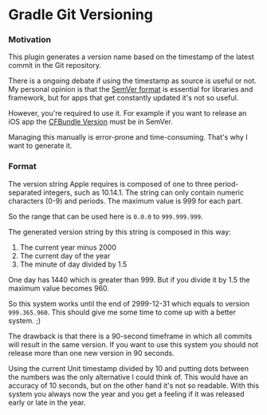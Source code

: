 # Gradle Git Versioning

### Motivation

This plugin generates a version name based on the timestamp of the latest commit in the Git repository.

There is a ongoing debate if using the timestamp as source is useful or not. My personal opinion is that the
[SemVer format](https://semver.org) is essential for libraries and framework, but for apps that get constantly updated it's not so useful.

However, you're required to use it. For example if you want to release an iOS app the [CFBundle Version](https://developer.apple.com/documentation/bundleresources/information_property_list/cfbundleversion) must be in SemVer.

Managing this manually is error-prone and time-consuming. That's why I want to generate it.

### Format

The version string Apple requires is composed of one to three period-separated integers, such as 10.14.1.
The string can only contain numeric characters (0-9) and periods. The maximum value is 999 for each part.

So the range that can be used here is `0.0.0` to `999.999.999`.

The generated version string by this string is composed in this way:
1. The current year minus 2000
2. The current day of the year
3. The minute of day divided by 1.5

One day has 1440 which is greater than 999.
But if you divide it by 1.5 the maximum value becomes 960.

So this system works until the end of 2999-12-31 which equals to version `999.365.960`.
This should give me some time to come up with a better system. ;)

The drawback is that there is a 90-second timeframe in which all commits will result in the same version.
If you want to use this system you should not release more than one new version in 90 seconds.

Using the current Unit timestamp divided by 10 and putting dots between the numbers was the only alternative I could think of. This would have an accuracy of 10 seconds, but on the other hand it's not so readable.
With this system you always now the year and you get a feeling if it was released early or late in the year.
